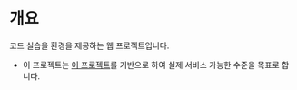 # 개요
코드 실습을 환경을 제공하는 웹 프로젝트입니다. 
- 이 프로젝트는 [이 프로젝트](https://github.com/ByoungJoonIm/Capstone_Design)를 기반으로 하여 실제 서비스 가능한 수준을 목표로 합니다.
